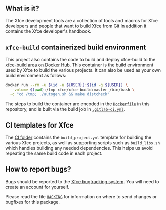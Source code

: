 ## What is it?

The Xfce development tools are a collection of tools and macros for
Xfce developers and people that want to build Xfce from Git In addition
it contains the Xfce developer's handbook.

## `xfce-build` containerized build environment

This project also contains the code to build and deploy xfce-build to the 
[xfce-build area on Docker Hub](https://hub.docker.com/repository/docker/xfce/xfce-build/). 
This container is the build environment used by Xfce to build the various projects.
It can also be used as your own build environment as follows:

```bash
docker run --rm -u $(id -u ${USER}):$(id -g ${USER}) \
  --volume $(pwd):/tmp xfce/xfce-build:master /bin/bash \
  -c "cd /tmp; ./autogen.sh && make distcheck"
```

The steps to build the container are encoded in the [`Dockerfile`](Dockerfile) in
this repository, and is built via the build job in [`.gitlab-ci.yml`](.gitlab-ci.yml).

## CI templates for Xfce

The [CI folder](ci/) contains the `build_project.yml` template for building the various
Xfce projects, as well as supporting scripts such as `build_libs.sh` which handles
building any needed dependencies. This helps us avoid repeating the same build
code in each project.

## How to report bugs?

Bugs should be reported to the [Xfce bugtracking system](https://gitlab.xfce.org/xfce/xfce4-dev-tools/).
You will need to create an account for yourself.

Please read the file [`HACKING`](HACKING) for information on where to send changes
or bugfixes for this package.
